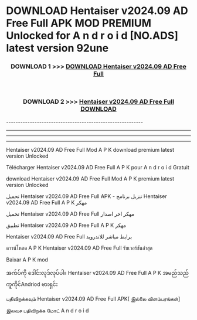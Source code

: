 # DOWNLOAD Hentaiser v2024.09 AD Free Full  APK MOD PREMIUM Unlocked for A n d r o i d [NO.ADS] latest version 92une 



<div align="center">

<h3>DOWNLOAD 1 >>> <a href="https://getmod2.web.app/?judul=Hentaiser v2024.09 AD Free Full ">DOWNLOAD Hentaiser v2024.09 AD Free Full </a></h3><br>

<h3>DOWNLOAD 2 >>> <a href="https://getmod2.web.app/?judul=Hentaiser v2024.09 AD Free Full ">Hentaiser v2024.09 AD Free Full  DOWNLOAD </a></h3>

</div>
----------------------------------------------------------

----------------------------------------------------------

----------------------------------------------------------

----------------------------------------------------------

Hentaiser v2024.09 AD Free Full  Mod A P K download premium latest version Unlocked

Télécharger Hentaiser v2024.09 AD Free Full  A P K pour A n d r o i d Gratuit

download Hentaiser v2024.09 AD Free Full  Mod A P K premium latest version Unlocked

تحميل Hentaiser v2024.09 AD Free Full  APK - تنزيل برنامج Hentaiser v2024.09 AD Free Full  A P K مهكر

تحميل Hentaiser v2024.09 AD Free Full  مهكر اخر اصدار

تطبيق Hentaiser v2024.09 AD Free Full  A P K مهكر

Hentaiser v2024.09 AD Free Full  برابط مباشر للاندرويد

ดาวน์โหลด A P K Hentaiser v2024.09 AD Free Full  รับเวอร์ชันล่าสุด

Baixar A P K mod

အက်ပ်ကို ဒေါင်းလုဒ်လုပ်ပါ။ Hentaiser v2024.09 AD Free Full  A P K အမည်သည်ကူကိုင်Andriod ဗားရှင်း

பதிவிறக்கவும் Hentaiser v2024.09 AD Free Full  APK[ இல்லை விளம்பரங்கள்] 
 
இலவச பதிவிறக்க மோட் A n d r o i d




